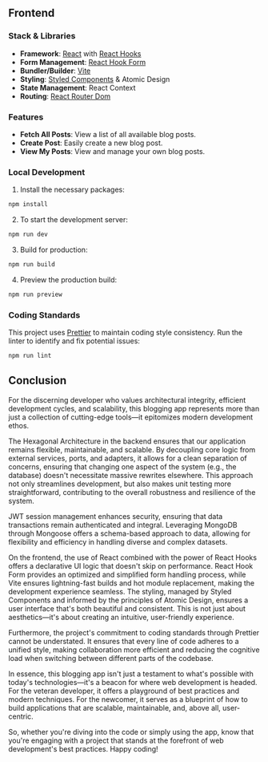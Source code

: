 ## Frontend

### Stack & Libraries
- **Framework**: [React](https://reactjs.org/) with [React Hooks](https://reactjs.org/docs/hooks-intro.html)
- **Form Management**: [React Hook Form](https://react-hook-form.com/)
- **Bundler/Builder**: [Vite](https://vitejs.dev/)
- **Styling**: [Styled Components](https://styled-components.com/) & Atomic Design
- **State Management**: React Context
- **Routing**: [React Router Dom](https://reactrouter.com/web/guides/quick-start)

### Features
- **Fetch All Posts**: View a list of all available blog posts.
- **Create Post**: Easily create a new blog post.
- **View My Posts**: View and manage your own blog posts.

### Local Development
1. Install the necessary packages:
```bash
npm install
```
2. To start the development server:
```bash
npm run dev
```
3. Build for production:
```bash
npm run build
```
4. Preview the production build:
```bash
npm run preview
```

### Coding Standards
This project uses [Prettier](https://prettier.io/) to maintain coding style consistency. Run the linter to identify and fix potential issues:
```bash
npm run lint
```

## Conclusion

For the discerning developer who values architectural integrity, efficient development cycles, and scalability, this blogging app represents more than just a collection of cutting-edge tools—it epitomizes modern development ethos.

The Hexagonal Architecture in the backend ensures that our application remains flexible, maintainable, and scalable. By decoupling core logic from external services, ports, and adapters, it allows for a clean separation of concerns, ensuring that changing one aspect of the system (e.g., the database) doesn't necessitate massive rewrites elsewhere. This approach not only streamlines development, but also makes unit testing more straightforward, contributing to the overall robustness and resilience of the system.

JWT session management enhances security, ensuring that data transactions remain authenticated and integral. Leveraging MongoDB through Mongoose offers a schema-based approach to data, allowing for flexibility and efficiency in handling diverse and complex datasets.

On the frontend, the use of React combined with the power of React Hooks offers a declarative UI logic that doesn't skip on performance. React Hook Form provides an optimized and simplified form handling process, while Vite ensures lightning-fast builds and hot module replacement, making the development experience seamless. The styling, managed by Styled Components and informed by the principles of Atomic Design, ensures a user interface that's both beautiful and consistent. This is not just about aesthetics—it's about creating an intuitive, user-friendly experience.

Furthermore, the project's commitment to coding standards through Prettier cannot be understated. It ensures that every line of code adheres to a unified style, making collaboration more efficient and reducing the cognitive load when switching between different parts of the codebase.

In essence, this blogging app isn't just a testament to what's possible with today's technologies—it's a beacon for where web development is headed. For the veteran developer, it offers a playground of best practices and modern techniques. For the newcomer, it serves as a blueprint of how to build applications that are scalable, maintainable, and, above all, user-centric.

So, whether you're diving into the code or simply using the app, know that you're engaging with a project that stands at the forefront of web development's best practices. Happy coding!




